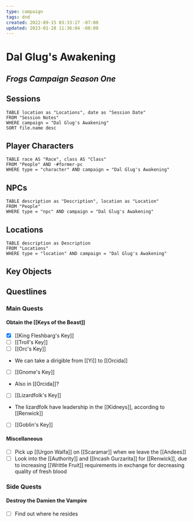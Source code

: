 ```yaml
---
type: campaign
tags: dnd
created: 2022-09-15 03:33:27 -07:00
updated: 2023-01-28 11:36:04 -08:00
---
```

# Dal Glug's Awakening
## *Frogs Campaign Season One*

## Sessions
```dataview
TABLE location as "Locations", date as "Session Date"
FROM "Session Notes"
WHERE campaign = "Dal Glug's Awakening"
SORT file.name desc
```

## Player Characters
```dataview
TABLE race AS "Race", class AS "Class"
FROM "People" AND -#former-pc
WHERE type = "character" AND campaign = "Dal Glug's Awakening"
```

## NPCs
```dataview
TABLE description as "Description", location as "Location"
FROM "People"
WHERE type = "npc" AND campaign = "Dal Glug's Awakening" 
```

## Locations
```dataview
TABLE description as Description
FROM "Locations"
WHERE type = "location" AND campaign = "Dal Glug's Awakening"
```

## Key Objects

## Questlines
### Main Quests
#### Obtain the [[Keys of the Beast]]
- [x] [[King Fleshbarg's Key]]
- [ ] [[Troll's Key]]
- [ ] [[Orc's Key]]
- We can take a dirigible from [[Yi]] to [[Orcida]]
- [ ] [[Gnome's Key]]
- Also in [[Orcida]]?
- [ ] [[Lizardfolk's Key]]
- The lizardfolk have leadership in the [[Kidneys]], according to [[Renwick]]
- [ ] [[Goblin's Key]]

#### Miscellaneous
- [ ] Pick up [[Urgon Walfa]] on [[Scaramar]] when we leave the [[Andees]]
- [ ] Look into the [[Authority]] and [[Incash Gurzarita]] for [[Renwick]], due to increasing [[Writtle Fruit]] requirements in exchange for decreasing quality of fresh blood

### Side Quests
#### Destroy the Damien the Vampire
- [ ] Find out where he resides